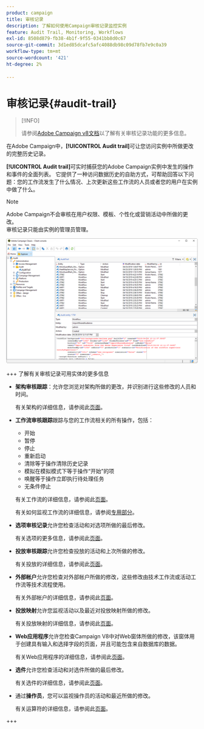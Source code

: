 ```yaml
---
product: campaign
title: 审核记录
description: 了解如何使用Campaign审核记录监控实例
feature: Audit Trail, Monitoring, Workflows
exl-id: 8508d879-fb38-4b1f-9f55-0341bb8d0c67
source-git-commit: 3d1ed85dcafc5afc4088db98c09d78fb7e9c0a39
workflow-type: tm+mt
source-wordcount: '421'
ht-degree: 2%

---
```


# 审核记录{#audit-trail}

>[!INFO]
>
>请参阅[Adobe Campaign v8文档](https://experienceleague.adobe.com/en/docs/campaign/campaign-v8/analytics/audit-trail)以了解有关审核记录功能的更多信息。

在Adobe Campaign中，**[!UICONTROL Audit trail]**&#x200B;可让您访问实例中所做更改的完整历史记录。

**[!UICONTROL Audit trail]**&#x200B;可实时捕获您的Adobe Campaign实例中发生的操作和事件的全面列表。 它提供了一种访问数据历史的自助方式，可帮助回答以下问题：您的工作流发生了什么情况、上次更新这些工作流的人员或者您的用户在实例中做了什么。

>[!NOTE]
>
>Adobe Campaign不会审核在用户权限、模板、个性化或营销活动中所做的更改。\
>审核记录只能由实例的管理员管理。

![](assets/audit_trail_2.png)

+++ 了解有关审核记录可用实体的更多信息

* **架构审核跟踪**：允许您浏览对架构所做的更改，并识别进行这些修改的人员和时间。

  有关架构的详细信息，请参阅此[页面](../../configuration/using/data-schemas.md)。

* **工作流审核跟踪**&#x200B;跟踪与您的工作流相关的所有操作，包括：

   * 开始
   * 暂停
   * 停止
   * 重新启动
   * 清除等于操作清除历史记录
   * 模拟在模拟模式下等于操作“开始”的项
   * 唤醒等于操作立即执行待处理任务
   * 无条件停止

  有关工作流的详细信息，请参阅此[页面](../../workflow/using/about-workflows.md)。

  有关如何监视工作流的详细信息，请参阅[专用部分](../../workflow/using/monitoring-workflow-execution.md)。

* **选项审核记录**&#x200B;允许您检查活动和对选项所做的最后修改。

  有关选项的更多信息，请参阅此[页面](../../installation/using/configuring-campaign-options.md)。

* **投放审核跟踪**&#x200B;允许您检查投放的活动和上次所做的修改。

  有关投放的详细信息，请参阅此[页面](../../delivery/using/communication-channels.md)。

* **外部帐户**&#x200B;允许您检查对外部帐户所做的修改，这些修改由技术工作流或活动工作流等技术流程使用。

  有关外部帐户的详细信息，请参阅此[页面](../../installation/using/external-accounts.md)。

* **投放映射**&#x200B;允许您监视活动以及最近对投放映射所做的修改。

  有关投放映射的详细信息，请参阅此[页面](../../configuration/using/target-mapping.md)。

* **Web应用程序**&#x200B;允许您检查Campaign V8中对Web窗体所做的修改，该窗体用于创建具有输入和选择字段的页面，并且可能包含来自数据库的数据。

  有关Web应用程序的详细信息，请参阅此[页面](../../web/using/about-web-applications.md)。

* **选件**&#x200B;允许您检查活动和对选件所做的最后修改。

  有关选件的详细信息，请参阅此[页面](../../interaction/using/interaction-and-offer-management.md)。

* 通过&#x200B;**操作员**，您可以监视操作员的活动和最近所做的修改。

  有关运算符的详细信息，请参阅此[页面](../../platform/using/access-management-operators.md)。

+++
